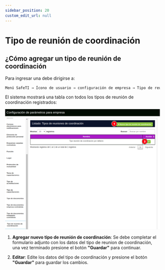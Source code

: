```yaml
---
sidebar_position: 20
custom_edit_url: null
---
```

# Tipo de reunión de coordinación 
## ¿Cómo agregar un tipo de reunión de coordinación 
Para ingresar una debe dirigirse a: 

<div align="center">

```bash
Menú SafeTI → Ícono de usuario → configuración de empresa → Tipo de reunión de coordinación 
```
</div>

El sistema mostrará una tabla con todos los tipos de reunión de coordinación registrados: 

<div align="center">

![tipo reunion coordinacion](/img/img_manual/img_configuracion/2023-08-08_10-10.png)

</div>

1. **Agregar nuevo tipo de reunión de coordinación**: Se debe completar el formulario adjunto con los datos del tipo de reunion de coordinación, una vez terminado presione el botón **"Guardar"** para continuar.

2. **Editar**: Edite los datos del tipo de coordinación y presione el botón **"Guardar"** para guardar los cambios.
